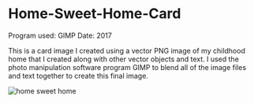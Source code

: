 # Home-Sweet-Home-Card

Program used: GIMP
Date: 2017

This is a card image I created using a vector PNG image of my childhood home that I created along with other vector objects and text. I used the photo manipulation software program GIMP to blend all of the image files and text together to create this final image.

![home sweet home](https://user-images.githubusercontent.com/20212224/215643511-44c41e71-a64c-4acc-8c6a-4dae3bc61a3c.png)
